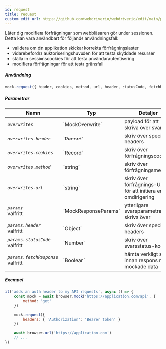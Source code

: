 ```yaml
---
id: request
title: request
custom_edit_url: https://github.com/webdriverio/webdriverio/edit/main/packages/webdriverio/src/commands/mock/request.ts
---
```


Låter dig modifiera förfrågningar som webbläsaren gör under sessionen. Detta kan vara användbart för följande användningsfall:

- validera om din applikation skickar korrekta förfrågningslaster
- vidarebefordra auktoriseringshuvuden för att testa skyddade resurser
- ställa in sessionscookies för att testa användarautentisering
- modifiera förfrågningar för att testa gränsfall

##### Användning

```js
mock.request({ header, cookies, method, url, header, statusCode, fetchResponse })
```

##### Parametrar

<table>
  <thead>
    <tr>
      <th>Namn</th><th>Typ</th><th>Detaljer</th>
    </tr>
  </thead>
  <tbody>
    <tr>
      <td><code><var>overwrites</var></code></td>
      <td>`MockOverwrite`</td>
      <td>payload för att skriva över svaret</td>
    </tr>
    <tr>
      <td><code><var>overwrites.header</var></code></td>
      <td>`Record<string,string>`</td>
      <td>skriv över specifika headers</td>
    </tr>
    <tr>
      <td><code><var>overwrites.cookies</var></code></td>
      <td>`Record<string,string>`</td>
      <td>skriv över förfrågningscookies</td>
    </tr>
    <tr>
      <td><code><var>overwrites.method</var></code></td>
      <td>`string`</td>
      <td>skriv över förfrågningsmetod</td>
    </tr>
    <tr>
      <td><code><var>overwrites.url</var></code></td>
      <td>`string`</td>
      <td>skriv över förfrågnings-URL för att initiera en omdirigering</td>
    </tr>
    <tr>
      <td><code><var>params</var></code><br /><span className="label labelWarning">valfritt</span></td>
      <td>`MockResponseParams`</td>
      <td>ytterligare svarsparametrar att skriva över</td>
    </tr>
    <tr>
      <td><code><var>params.header</var></code><br /><span className="label labelWarning">valfritt</span></td>
      <td>`Object`</td>
      <td>skriv över specifika headers</td>
    </tr>
    <tr>
      <td><code><var>params.statusCode</var></code><br /><span className="label labelWarning">valfritt</span></td>
      <td>`Number`</td>
      <td>skriv över svarsstatus-kod</td>
    </tr>
    <tr>
      <td><code><var>params.fetchResponse</var></code><br /><span className="label labelWarning">valfritt</span></td>
      <td>`Boolean`</td>
      <td>hämta verkligt svar innan respons med mockade data</td>
    </tr>
  </tbody>
</table>

##### Exempel

```js title="respond.js"
it('adds an auth header to my API requests', async () => {
    const mock = await browser.mock('https://application.com/api', {
        method: 'get'
    })

    mock.request({
        headers: { 'Authorization': 'Bearer token' }
    })

    await browser.url('https://application.com')
    // ...
})
```